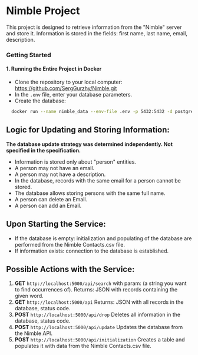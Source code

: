 # Nimble Project

This project is designed to retrieve information from the "Nimble" server and store it.
Information is stored in the fields: first name, last name, email, description.

### Getting Started

#### 1. Running the Entire Project in Docker

- Clone the repository to your local computer:
 https://github.com/SergGurzhy/Nimble.git
- In the `.env` file, enter your database parameters.
- Create the database:
```sh
  docker run --name nimble_data --env-file .env -p 5432:5432 -d postgres
  ```



## Logic for Updating and Storing Information:

**The database update strategy was determined independently. Not specified in the specification.**

- Information is stored only about "person" entities.
- A person may not have an email.
- A person may not have a description.
- In the database, records with the same email for a person cannot be stored.
- The database allows storing persons with the same full name.
- A person can delete an Email.
- A person can add an Email.

## Upon Starting the Service:
- If the database is empty: initialization and populating of the database are performed from the Nimble Contacts.csv file.
- If information exists: connection to the database is established.

## Possible Actions with the Service:

1. **GET**  `http://localhost:5000/api/search`  with param: (a string you want to find occurrences of). Returns: JSON with records containing the given word.
2. **GET**  `http://localhost:5000/api`       Returns: JSON with all records in the database, status code.
3. **POST** `http://localhost:5000/api/drop`  Deletes all information in the database, status code.
4. **POST** `http://localhost:5000/api/update`  Updates the database from the Nimble API.
5. **POST** `http://localhost:5000/api/initialization`  Creates a table and populates it with data from the Nimble Contacts.csv file.

